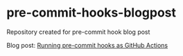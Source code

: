 # pre-commit-hooks-blogpost
Repository created for pre-commit hook blog post

Blog post:
[Running pre-commit hooks as GitHub Actions](https://thomasthornton.cloud/2022/08/04/running-pre-commit-hooks-as-github-actions/)
